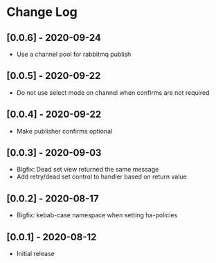 # Change Log

## [0.0.6] - 2020-09-24
- Use a channel pool for rabbitmq publish

## [0.0.5] - 2020-09-22
- Do not use select mode on channel when confirms are not required

## [0.0.4] - 2020-09-22
- Make publisher confirms optional

## [0.0.3] - 2020-09-03
- Bigfix: Dead set view returned the same message
- Add retry/dead set control to handler based on return value

## [0.0.2] - 2020-08-17
- Bigfix: kebab-case namespace when setting ha-policies


## [0.0.1] - 2020-08-12
- Initial release
